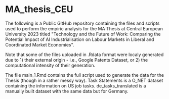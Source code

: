 # MA_thesis_CEU

The following is a Public GitHub repository containing the files and scripts used to perform the empiric analysis for the MA Thesis at Central European University 2023 titled "Technology and the Future of Work: Comparing the Potential Impact of AI Industrialisation on Labour Markets in Liberal and Coordinated Market Economies".

Note that some of the files uploaded in .Rdata format were localy generated due to 1) their external origin - i.e., Google Patents Dataset, or 2) the computational intensity of their generation. 

The file main_1.Rmd contains the full script used to generate the data for the Thesis (though in a rather messy way). Task Statements is a O_NET dataset containing the information on US job tasks. de_tasks_translated is a manually built dataset with the same data but for Germany.  
